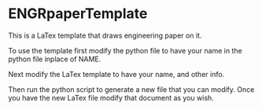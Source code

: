 # ENGRpaperTemplate
This is a LaTex template that draws engineering paper on it.

To use the template first modify the python file to have your
name in the python file inplace of NAME.

Next modify the LaTex template to have your name, and other info.

Then run the python script to generate a 
new file that you can modify. Once you have the new LaTex file
modify that document as you wish. 
